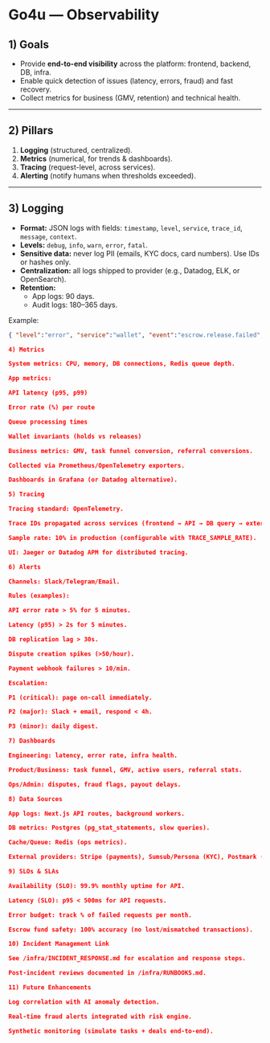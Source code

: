 # Go4u — Observability

## 1) Goals
- Provide **end-to-end visibility** across the platform: frontend, backend, DB, infra.  
- Enable quick detection of issues (latency, errors, fraud) and fast recovery.  
- Collect metrics for business (GMV, retention) and technical health.

---

## 2) Pillars
1. **Logging** (structured, centralized).  
2. **Metrics** (numerical, for trends & dashboards).  
3. **Tracing** (request-level, across services).  
4. **Alerting** (notify humans when thresholds exceeded).

---

## 3) Logging
- **Format:** JSON logs with fields: `timestamp`, `level`, `service`, `trace_id`, `message`, `context`.  
- **Levels:** `debug`, `info`, `warn`, `error`, `fatal`.  
- **Sensitive data:** never log PII (emails, KYC docs, card numbers). Use IDs or hashes only.  
- **Centralization:** all logs shipped to provider (e.g., Datadog, ELK, or OpenSearch).  
- **Retention:**  
  - App logs: 90 days.  
  - Audit logs: 180–365 days.  

Example:
```json
{ "level":"error", "service":"wallet", "event":"escrow.release.failed", "task_id":"tsk_1001", "error":"insufficient balance" }

4) Metrics

System metrics: CPU, memory, DB connections, Redis queue depth.

App metrics:

API latency (p95, p99)

Error rate (%) per route

Queue processing times

Wallet invariants (holds vs releases)

Business metrics: GMV, task funnel conversion, referral conversions.

Collected via Prometheus/OpenTelemetry exporters.

Dashboards in Grafana (or Datadog alternative).

5) Tracing

Tracing standard: OpenTelemetry.

Trace IDs propagated across services (frontend → API → DB query → external provider).

Sample rate: 10% in production (configurable with TRACE_SAMPLE_RATE).

UI: Jaeger or Datadog APM for distributed tracing.

6) Alerts

Channels: Slack/Telegram/Email.

Rules (examples):

API error rate > 5% for 5 minutes.

Latency (p95) > 2s for 5 minutes.

DB replication lag > 30s.

Dispute creation spikes (>50/hour).

Payment webhook failures > 10/min.

Escalation:

P1 (critical): page on-call immediately.

P2 (major): Slack + email, respond < 4h.

P3 (minor): daily digest.

7) Dashboards

Engineering: latency, error rate, infra health.

Product/Business: task funnel, GMV, active users, referral stats.

Ops/Admin: disputes, fraud flags, payout delays.

8) Data Sources

App logs: Next.js API routes, background workers.

DB metrics: Postgres (pg_stat_statements, slow queries).

Cache/Queue: Redis (ops metrics).

External providers: Stripe (payments), Sumsub/Persona (KYC), Postmark (emails).

9) SLOs & SLAs

Availability (SLO): 99.9% monthly uptime for API.

Latency (SLO): p95 < 500ms for API requests.

Error budget: track % of failed requests per month.

Escrow fund safety: 100% accuracy (no lost/mismatched transactions).

10) Incident Management Link

See /infra/INCIDENT_RESPONSE.md for escalation and response steps.

Post-incident reviews documented in /infra/RUNBOOKS.md.

11) Future Enhancements

Log correlation with AI anomaly detection.

Real-time fraud alerts integrated with risk engine.

Synthetic monitoring (simulate tasks + deals end-to-end).
